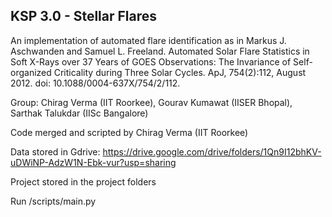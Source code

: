 ## KSP 3.0 - Stellar Flares


An implementation of automated flare identification as in Markus J. Aschwanden and Samuel L. Freeland. Automated Solar Flare Statistics in Soft X-Rays over 37 Years of GOES Observations: The Invariance of Self-organized Criticality during Three Solar Cycles. ApJ, 754(2):112, August 2012. doi: 10.1088/0004-637X/754/2/112.

Group: Chirag Verma (IIT Roorkee), Gourav Kumawat (IISER Bhopal), Sarthak Talukdar (IISc Bangalore)

Code merged and scripted by Chirag Verma (IIT Roorkee)




Data stored in Gdrive: https://drive.google.com/drive/folders/1Qn9I12bhKV-uDWiNP-AdzW1N-Ebk-vur?usp=sharing

Project stored in the project folders

Run /scripts/main.py

